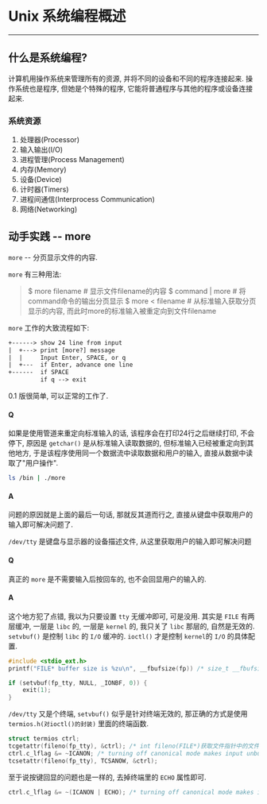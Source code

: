 # Unix 系统编程概述

---

## 什么是系统编程?
计算机用操作系统来管理所有的资源, 并将不同的设备和不同的程序连接起来.
操作系统也是程序, 但她是个特殊的程序, 它能将普通程序与其他的程序或设备连接起来.

### 系统资源
1. 处理器(Processor)
2. 输入输出(I/O)
3. 进程管理(Process Management)
4. 内存(Memory)
5. 设备(Device)
6. 计时器(Timers)
7. 进程间通信(Interprocess Communication)
8. 网络(Networking)

## 动手实践 -- more
`more` -- 分页显示文件的内容.

`more` 有三种用法:
> $ more filename        # 显示文件filename的内容
> $ command | more   # 将command命令的输出分页显示
> $ more < filename    # 从标准输入获取分页显示的内容, 而此时more的标准输入被重定向到文件filename

`more` 工作的大致流程如下:
```txt
+------> show 24 line from input
|  +---> print [more?] message
|  |     Input Enter, SPACE, or q
|  +---  if Enter, advance one line
+------  if SPACE
         if q --> exit
```

0.1 版很简单, 可以正常的工作了.

#### Q
如果是使用管道来重定向标准输入的话, 该程序会在打印24行之后继续打印, 不会停下, 原因是 `getchar()` 是从标准输入读取数据的, 但标准输入已经被重定向到其他地方, 于是该程序使用同一个数据流中读取数据和用户的输入, 直接从数据中读取了"用户操作".
```bash
ls /bin | ./more
```

#### A
问题的原因就是上面的最后一句话, 那就反其道而行之, 直接从键盘中获取用户的输入即可解决问题了.

`/dev/tty` 是键盘与显示器的设备描述文件, 从这里获取用户的输入即可解决问题

#### Q
真正的 `more` 是不需要输入后按回车的, 也不会回显用户的输入的.

#### A
这个地方犯了点错, 我以为只要设置 `tty` 无缓冲即可, 可是没用. 其实是 `FILE` 有两层缓冲, 一层是 `libc` 的, 一层是 `kernel` 的, 我只关了 `libc` 那层的, 自然是无效的. `setvbuf()` 是控制 `libc` 的 `I/O` 缓冲的. `ioctl()` 才是控制 `kernel`的 `I/O` 的具体配置.
```c
#include <stdio_ext.h>
printf("FILE* buffer size is %zu\n", __fbufsize(fp)) /* size_t __fbufsize(FILE*) 用来查看文件指针的缓冲区大小 */

if (setvbuf(fp_tty, NULL, _IONBF, 0)) {
	exit(1);
}
```

`/dev/tty` 又是个终端, `setvbuf()` 似乎是针对终端无效的, 那正确的方式是使用 `termios.h(对ioctl()的封装)` 里面的终端函数.
```c
struct termios ctrl;
tcgetattr(fileno(fp_tty), &ctrl); /* int fileno(FILE*)获取文件指针中的文件描述符, 不要使用fp_tty->xxx来得到这个描述符, 因为FILE*中的字段都不是对外的, 不同的libc中的实现是不同的, 至少glibc和musl不同 */
ctrl.c_lflag &= ~ICANON; /* turning off canonical mode makes input unbuffered */
tcsetattr(fileno(fp_tty), TCSANOW, &ctrl);
```

至于说按键回显的问题也是一样的, 去掉终端里的 `ECHO` 属性即可.
```c
ctrl.c_lflag &= ~(ICANON | ECHO); /* turning off canonical mode makes input unbuffered, also make the input echoless */
```
